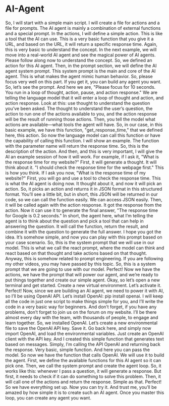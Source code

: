 # AI-Agent

So, I will start with a simple main script. I will create a file for actions and a file for prompts. The AI agent is mainly a combination of external functions and a special prompt. In the actions, I will define a simple action. This is like a tool that the AI can use. This is a very basic function that you give it a URL, and based on the URL, it will return a specific response time. Again, this is very basic to understand the concept. In the next example, we will move into a real-world AI agent and see the magical power of AI agents. Please follow along now to understand the concept.
So, we defined an action for this AI agent. Then, in the prompt section, we will define the AI agent system prompt. This system prompt is the main and core of the AI agent. This is what makes the agent mimic human behavior. So, please focus very well on this part. If you get it, you can build any agent you want. So, let’s see the prompt.
And here we are, "Please focus for 10 seconds. You run in a loop of thought, action, pause, and action response." We are telling the language model that it will enter a loop of thought and action, and action response. Look at this: use thought to understand the question you’ve been asked. The thought to understand the user’s question, the action to run one of the actions available to you, and the action response will be the result of running those actions. Then, you tell the model what actions are available—what tools the agent will have. So, in our case, in this basic example, we have this function, "get_response_time," that we defined here, this action. So now the language model can call this function or have the capability of calling this function.
I will show an example. The function with the parameter name will return the response time. So, this is the description of the action. And then, and this is very important, I will give the AI an example session of how it will work. For example, if I ask it, "What is the response time for my website?" First, it will generate a thought. It will think about it. "I should check the response time for the webpage first." This is how you think. If I ask you now, "What is the response time of my website?" First, you will go and use a tool to check the response time. This is what the AI agent is doing now. It thought about it, and now it will pick an action. So, it picks an action and returns it in JSON format in this structured format. You’ll see a little bit, but in short, this JSON will be returned in our code, so we can call the function easily. We can access JSON easily. Then, it will be called again with the action response. It got the response from the action. Now it can use it to generate the final answer, "The response time for Google is 0.2 seconds."
In short, the agent here, what I’m telling the agent is to think about the question and pick a tool that can help in answering the question. It will call the function, return the result, and combine it with the question to generate the full answer. I hope you got the idea. It’s somehow simple, and now you can play with this prompt based on your case scenario.
So, this is the system prompt that we will use in our model. This is what we call the react prompt, where the model can think and react based on that thought and take actions based on that thought. Anyway, this is somehow related to prompt engineering. If you are following my other videos, you may have passed by this topic. So, this is a system prompt that we are going to use with our model.
Perfect! Now we have the actions, we have the prompt that will power our agent, and we’re ready to put things together and create our simple agent.
Okay, so let’s open a new terminal and get started. Create a new virtual environment. Let’s activate it. Perfect! Now, since we are building an AI agent, we need to power it with AI, so I’ll be using OpenAI API. Let’s install OpenAI: pip install openai. I will keep all the code in just one script to make things simple for you, and I’ll write the code in a very basic way for beginners. And don’t forget, if you have any problems, don’t forget to join us on the forum on my website. I’ll be there almost every day with the team, with thousands of people, to engage and learn together.
So, we installed OpenAI. Let’s create a new environmental file to save the OpenAI API key. Save it. Go back here, and simply now import OpenAI, and load the environmental variables. Just create an OpenAI client with the API key. And I created this simple function that generates text based on messages. Simply, I’m calling the API OpenAI and returning back the response. Very basic, simple function. And here you can pass the model.
So now we have the function that calls OpenAI. We will use it to build the agent. First, we define the available functions for this AI agent so it can pick one. Then, we call the system prompt and create the agent loop. So, it works like this: whenever I pass a question, it will generate a response. But first, it needs to check if it can do something to solve this problem. Then, it will call one of the actions and return the response. Simple as that.
Perfect! So we have everything set up. Now you can try it. And trust me, you’ll be amazed by how simple it is to create such an AI agent. Once you master this loop, you can create any agent you want.
